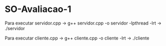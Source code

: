# SO-Avaliacao-1

Para executar servidor.cpp -> g++ servidor.cpp -o servidor -lpthread -lrt -> ./servidor

Para executar cliente.cpp -> g++ cliente.cpp -o cliente -lrt -> ./cliente
